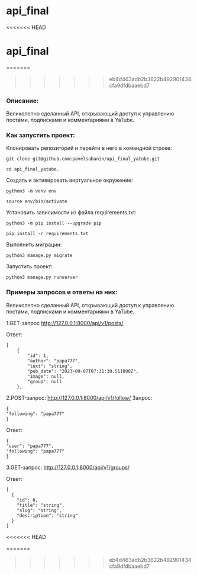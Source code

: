 # api_final
<<<<<<< HEAD
# api_final
=======
>>>>>>> eb4d463adb2b3622b492901434cfa9dfdbaaebd7
### Описание:
Великолепно сделанный API, открывающий доступ к управлению постами, подписками и комментариями в YaTube.

### Как запустить проект:

Клонировать репозиторий и перейти в него в командной строке:

```
git clone git@github.com:pavelsabanin/api_final_yatube.git
```

```
cd api_final_yatube.
```

Cоздать и активировать виртуальное окружение:

```
python3 -m venv env
```

```
source env/bin/activate
```

Установить зависимости из файла requirements.txt:

```
python3 -m pip install --upgrade pip
```

```
pip install -r requirements.txt
```

Выполнить миграции:

```
python3 manage.py migrate
```

Запустить проект:

```
python3 manage.py runserver
```

### Примеры запросов и ответы на них:
Великолепно сделанный API, открывающий доступ к управлению постами, подписками и комментариями в YaTube.

1.GET-запрос 
http://127.0.0.1:8000/api/v1/posts/

Ответ:
```
[
    {
        "id": 1,
        "author": "papa777",
        "text": "string",
        "pub_date": "2023-09-07T07:31:30.511090Z",
        "image": null,
        "group": null
    },
```
2.POST-запрос:
http://127.0.0.1:8000/api/v1/follow/
Запрос:
```
{
"following": "papa777"
}
```
Ответ:
```
{
"user": "papa777",
"following": "papa777"
}
```
3.GET-запрос:
http://127.0.0.1:8000/api/v1/groups/

Ответ:
```
[
  {
    "id": 0,
    "title": "string",
    "slug": "string",
    "description": "string"
  }
]
```
<<<<<<< HEAD

=======
>>>>>>> eb4d463adb2b3622b492901434cfa9dfdbaaebd7
